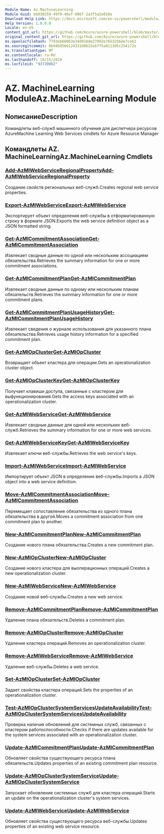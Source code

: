 ```yaml
---
Module Name: Az.MachineLearning
Module Guid: bb030259-49f9-46ef-806f-2a3f5a2e018e
Download Help Link: https://docs.microsoft.com/en-us/powershell/module/az.machinelearning
Help Version: 1.0.0.0
Locale: en-US
content_git_url: https://github.com/Azure/azure-powershell/blob/master/src/MachineLearning/MachineLearning/help/Az.MachineLearning.md
original_content_git_url: https://github.com/Azure/azure-powershell/blob/master/src/MachineLearning/MachineLearning/help/Az.MachineLearning.md
ms.openlocfilehash: 7793eb60063e34d916de27992e7653256de7ceb1
ms.sourcegitcommit: 0b94b9566124331d0b15eb7f5a811305c254172e
ms.translationtype: MT
ms.contentlocale: ru-RU
ms.lasthandoff: 10/15/2019
ms.locfileid: "93720062"
---
```

# <span data-ttu-id="c13d8-101">AZ. MachineLearning Module</span><span class="sxs-lookup"><span data-stu-id="c13d8-101">Az.MachineLearning Module</span></span>
## <span data-ttu-id="c13d8-102">Nописание</span><span class="sxs-lookup"><span data-stu-id="c13d8-102">Description</span></span>
<span data-ttu-id="c13d8-103">Командлеты веб-служб машинного обучения для диспетчера ресурсов Azure</span><span class="sxs-lookup"><span data-stu-id="c13d8-103">Machine Learning Web Services cmdlets for Azure Resource Manager</span></span>

## <span data-ttu-id="c13d8-104">Командлеты AZ. MachineLearning</span><span class="sxs-lookup"><span data-stu-id="c13d8-104">Az.MachineLearning Cmdlets</span></span>
### [<span data-ttu-id="c13d8-105">Add-AzMlWebServiceRegionalProperty</span><span class="sxs-lookup"><span data-stu-id="c13d8-105">Add-AzMlWebServiceRegionalProperty</span></span>](Add-AzMlWebServiceRegionalProperty.md)
<span data-ttu-id="c13d8-106">Создание свойств региональных веб-служб.</span><span class="sxs-lookup"><span data-stu-id="c13d8-106">Creates regional web service properties.</span></span>

### [<span data-ttu-id="c13d8-107">Export-AzMlWebService</span><span class="sxs-lookup"><span data-stu-id="c13d8-107">Export-AzMlWebService</span></span>](Export-AzMlWebService.md)
<span data-ttu-id="c13d8-108">Экспортирует объект определения веб-службы в отформатированную строку в формате JSON.</span><span class="sxs-lookup"><span data-stu-id="c13d8-108">Exports the web service definition object as a JSON formatted string.</span></span>

### [<span data-ttu-id="c13d8-109">Get-AzMlCommitmentAssociation</span><span class="sxs-lookup"><span data-stu-id="c13d8-109">Get-AzMlCommitmentAssociation</span></span>](Get-AzMlCommitmentAssociation.md)
<span data-ttu-id="c13d8-110">Извлекает сводные данные по одной или нескольким ассоциациям обязательства.</span><span class="sxs-lookup"><span data-stu-id="c13d8-110">Retrieves the summary information for one or more commitment associations.</span></span>

### [<span data-ttu-id="c13d8-111">Get-AzMlCommitmentPlan</span><span class="sxs-lookup"><span data-stu-id="c13d8-111">Get-AzMlCommitmentPlan</span></span>](Get-AzMlCommitmentPlan.md)
<span data-ttu-id="c13d8-112">Извлекает сводные данные по одному или нескольким планам обязательств.</span><span class="sxs-lookup"><span data-stu-id="c13d8-112">Retrieves the summary information for one or more commitment plans.</span></span>

### [<span data-ttu-id="c13d8-113">Get-AzMlCommitmentPlanUsageHistory</span><span class="sxs-lookup"><span data-stu-id="c13d8-113">Get-AzMlCommitmentPlanUsageHistory</span></span>](Get-AzMlCommitmentPlanUsageHistory.md)
<span data-ttu-id="c13d8-114">Извлекает сведения о журнале использования для указанного плана обязательства.</span><span class="sxs-lookup"><span data-stu-id="c13d8-114">Retrieves usage history information for a specified commitment plan.</span></span>

### [<span data-ttu-id="c13d8-115">Get-AzMlOpCluster</span><span class="sxs-lookup"><span data-stu-id="c13d8-115">Get-AzMlOpCluster</span></span>](Get-AzMlOpCluster.md)
<span data-ttu-id="c13d8-116">Возвращает объект кластера для операции.</span><span class="sxs-lookup"><span data-stu-id="c13d8-116">Gets an operationalization cluster object.</span></span>

### [<span data-ttu-id="c13d8-117">Get-AzMlOpClusterKey</span><span class="sxs-lookup"><span data-stu-id="c13d8-117">Get-AzMlOpClusterKey</span></span>](Get-AzMlOpClusterKey.md)
<span data-ttu-id="c13d8-118">Получает клавиши доступа, связанные с кластером для выфункционирования.</span><span class="sxs-lookup"><span data-stu-id="c13d8-118">Gets the access keys associated with an operationalization cluster.</span></span>

### [<span data-ttu-id="c13d8-119">Get-AzMlWebService</span><span class="sxs-lookup"><span data-stu-id="c13d8-119">Get-AzMlWebService</span></span>](Get-AzMlWebService.md)
<span data-ttu-id="c13d8-120">Извлекает сводные данные для одной или нескольких веб-служб.</span><span class="sxs-lookup"><span data-stu-id="c13d8-120">Retrieves the summary information for one or more web services.</span></span>

### [<span data-ttu-id="c13d8-121">Get-AzMlWebServiceKey</span><span class="sxs-lookup"><span data-stu-id="c13d8-121">Get-AzMlWebServiceKey</span></span>](Get-AzMlWebServiceKey.md)
<span data-ttu-id="c13d8-122">Извлекает ключи веб-службы.</span><span class="sxs-lookup"><span data-stu-id="c13d8-122">Retrieves the web service's keys.</span></span>

### [<span data-ttu-id="c13d8-123">Import-AzMlWebService</span><span class="sxs-lookup"><span data-stu-id="c13d8-123">Import-AzMlWebService</span></span>](Import-AzMlWebService.md)
<span data-ttu-id="c13d8-124">Импортирует объект JSON в определение веб-службы.</span><span class="sxs-lookup"><span data-stu-id="c13d8-124">Imports a JSON object into a web service definition.</span></span>

### [<span data-ttu-id="c13d8-125">Move-AzMlCommitmentAssociation</span><span class="sxs-lookup"><span data-stu-id="c13d8-125">Move-AzMlCommitmentAssociation</span></span>](Move-AzMlCommitmentAssociation.md)
<span data-ttu-id="c13d8-126">Перемещает сопоставление обязательства из одного плана обязательства в другой.</span><span class="sxs-lookup"><span data-stu-id="c13d8-126">Moves a commitment association from one commitment plan to another.</span></span>

### [<span data-ttu-id="c13d8-127">New-AzMlCommitmentPlan</span><span class="sxs-lookup"><span data-stu-id="c13d8-127">New-AzMlCommitmentPlan</span></span>](New-AzMlCommitmentPlan.md)
<span data-ttu-id="c13d8-128">Создание нового плана обязательства.</span><span class="sxs-lookup"><span data-stu-id="c13d8-128">Creates a new commitment plan.</span></span>

### [<span data-ttu-id="c13d8-129">New-AzMlOpCluster</span><span class="sxs-lookup"><span data-stu-id="c13d8-129">New-AzMlOpCluster</span></span>](New-AzMlOpCluster.md)
<span data-ttu-id="c13d8-130">Создание нового кластера для выоперационных операций.</span><span class="sxs-lookup"><span data-stu-id="c13d8-130">Creates a new operationalization cluster.</span></span>

### [<span data-ttu-id="c13d8-131">New-AzMlWebService</span><span class="sxs-lookup"><span data-stu-id="c13d8-131">New-AzMlWebService</span></span>](New-AzMlWebService.md)
<span data-ttu-id="c13d8-132">Создание новой веб-службы.</span><span class="sxs-lookup"><span data-stu-id="c13d8-132">Creates a new web service.</span></span>

### [<span data-ttu-id="c13d8-133">Remove-AzMlCommitmentPlan</span><span class="sxs-lookup"><span data-stu-id="c13d8-133">Remove-AzMlCommitmentPlan</span></span>](Remove-AzMlCommitmentPlan.md)
<span data-ttu-id="c13d8-134">Удаление плана обязательств.</span><span class="sxs-lookup"><span data-stu-id="c13d8-134">Deletes a commitment plan.</span></span>

### [<span data-ttu-id="c13d8-135">Remove-AzMlOpCluster</span><span class="sxs-lookup"><span data-stu-id="c13d8-135">Remove-AzMlOpCluster</span></span>](Remove-AzMlOpCluster.md)
<span data-ttu-id="c13d8-136">Удаление кластера операций.</span><span class="sxs-lookup"><span data-stu-id="c13d8-136">Removes an operationalization cluster.</span></span>

### [<span data-ttu-id="c13d8-137">Remove-AzMlWebService</span><span class="sxs-lookup"><span data-stu-id="c13d8-137">Remove-AzMlWebService</span></span>](Remove-AzMlWebService.md)
<span data-ttu-id="c13d8-138">Удаление веб-службы.</span><span class="sxs-lookup"><span data-stu-id="c13d8-138">Deletes a web service.</span></span>

### [<span data-ttu-id="c13d8-139">Set-AzMlOpCluster</span><span class="sxs-lookup"><span data-stu-id="c13d8-139">Set-AzMlOpCluster</span></span>](Set-AzMlOpCluster.md)
<span data-ttu-id="c13d8-140">Задает свойства кластера операций.</span><span class="sxs-lookup"><span data-stu-id="c13d8-140">Sets the properties of an operationalization cluster.</span></span>

### [<span data-ttu-id="c13d8-141">Test-AzMlOpClusterSystemServicesUpdateAvailability</span><span class="sxs-lookup"><span data-stu-id="c13d8-141">Test-AzMlOpClusterSystemServicesUpdateAvailability</span></span>](Test-AzMlOpClusterSystemServicesUpdateAvailability.md)
<span data-ttu-id="c13d8-142">Проверка наличия обновлений для системных служб, связанных с кластером работоспособности.</span><span class="sxs-lookup"><span data-stu-id="c13d8-142">Checks if there are updates available for the system services associated with an operationalization cluster.</span></span>

### [<span data-ttu-id="c13d8-143">Update-AzMlCommitmentPlan</span><span class="sxs-lookup"><span data-stu-id="c13d8-143">Update-AzMlCommitmentPlan</span></span>](Update-AzMlCommitmentPlan.md)
<span data-ttu-id="c13d8-144">Обновляет свойства существующего ресурса плана обязательств.</span><span class="sxs-lookup"><span data-stu-id="c13d8-144">Updates properties of an existing commitment plan resource.</span></span>

### [<span data-ttu-id="c13d8-145">Update-AzMlOpClusterSystemService</span><span class="sxs-lookup"><span data-stu-id="c13d8-145">Update-AzMlOpClusterSystemService</span></span>](Update-AzMlOpClusterSystemService.md)
<span data-ttu-id="c13d8-146">Запускает обновление системных служб для кластера операций.</span><span class="sxs-lookup"><span data-stu-id="c13d8-146">Starts an update on the operationalization cluster's system services.</span></span>

### [<span data-ttu-id="c13d8-147">Update-AzMlWebService</span><span class="sxs-lookup"><span data-stu-id="c13d8-147">Update-AzMlWebService</span></span>](Update-AzMlWebService.md)
<span data-ttu-id="c13d8-148">Обновляет свойства существующего ресурса веб-службы.</span><span class="sxs-lookup"><span data-stu-id="c13d8-148">Updates properties of an existing web service resource.</span></span>

